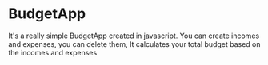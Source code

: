 # BudgetApp

It's a really simple BudgetApp created in javascript. You can create incomes and expenses, you can delete them, It calculates your total budget based on the incomes and expenses
